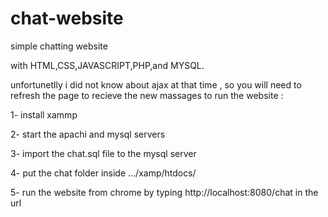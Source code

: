 # chat-website
simple chatting website

with HTML,CSS,JAVASCRIPT,PHP,and MYSQL.

unfortunetlly i did not know about ajax at that time , so you will need to refresh the page to recieve the new massages
to run the website :

1- install xammp

2- start the apachi and mysql servers

3- import the chat.sql file to the mysql server

4- put the chat folder inside .../xamp/htdocs/


5- run the website from chrome by typing http://localhost:8080/chat in the url


